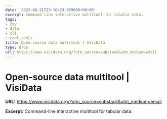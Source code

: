 ```yaml
---
date: '2022-08-21T23:10:23.859000+00:00'
excerpt: Command-line interactive multitool for tabular data.
tags:
- csv
- data
- cli
- cool-tools
title: Open-source data multitool | VisiData
type: drop
url: https://www.visidata.org/?utm_source=substack&utm_medium=email
---
```


# Open-source data multitool | VisiData

**URL:** https://www.visidata.org/?utm_source=substack&utm_medium=email

**Excerpt:** Command-line interactive multitool for tabular data.

